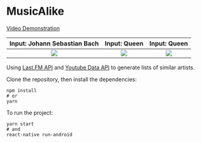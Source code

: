# MusicAlike
[Video Demonstration](https://github.com/virtumonde/musicalike/blob/master/demo/demo.mp4?raw=true)

Input: Johann Sebastian Bach | Input: Queen            | Input: Queen
:-------------------------:|:-------------------------:|:-------------------------:
![](https://lh3.googleusercontent.com/tuUAaSzAQ1mxCX-VxlQTo79ZW4CBFSCMO_Q__82m9jXgq4LHDFYnsd0UBrFepjZH9g=w1299-h602-rw)  |  ![](https://lh3.googleusercontent.com/YbbgHtNJdJ9f4EWjTyFyZRbO6kUj0Wopbm8RxU8aA-KMXj_Dbml2je6XAZI_n-0t4wc=w1299-h602-rw)  |  ![](https://lh3.googleusercontent.com/YbbgHtNJdJ9f4EWjTyFyZRbO6kUj0Wopbm8RxU8aA-KMXj_Dbml2je6XAZI_n-0t4wc=w1299-h602-rw)

Using [Last.FM API](https://www.last.fm/api/) and [Youtube Data API](https://developers.google.com/youtube/v3/)
to generate lists of similar artists.

Clone the repository, then install the
dependencies:

```
npm install
# or
yarn
```

To run the project:

```
yarn start
# and
react-native run-android
```
